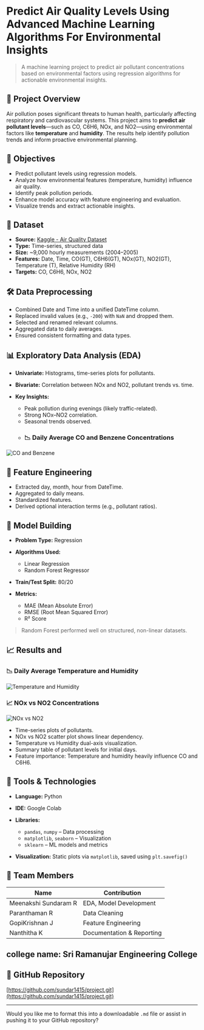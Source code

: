 # Predict Air Quality Levels Using Advanced Machine Learning Algorithms For Environmental Insights

> A machine learning project to predict air pollutant concentrations based on environmental factors using regression algorithms for actionable environmental insights.

## 📌 Project Overview

Air pollution poses significant threats to human health, particularly affecting respiratory and cardiovascular systems. This project aims to **predict air pollutant levels**—such as CO, C6H6, NOx, and NO2—using environmental factors like **temperature** and **humidity**. The results help identify pollution trends and inform proactive environmental planning.

## 🎯 Objectives

* Predict pollutant levels using regression models.
* Analyze how environmental features (temperature, humidity) influence air quality.
* Identify peak pollution periods.
* Enhance model accuracy with feature engineering and evaluation.
* Visualize trends and extract actionable insights.

## 🧩 Dataset

* **Source:** [Kaggle - Air Quality Dataset](https://www.kaggle.com/)
* **Type:** Time-series, structured data
* **Size:** \~9,000 hourly measurements (2004–2005)
* **Features:** Date, Time, CO(GT), C6H6(GT), NOx(GT), NO2(GT), Temperature (T), Relative Humidity (RH)
* **Targets:** CO, C6H6, NOx, NO2

## 🛠️ Data Preprocessing

* Combined Date and Time into a unified DateTime column.
* Replaced invalid values (e.g., `-200`) with `NaN` and dropped them.
* Selected and renamed relevant columns.
* Aggregated data to daily averages.
* Ensured consistent formatting and data types.

## 📊 Exploratory Data Analysis (EDA)

* **Univariate:** Histograms, time-series plots for pollutants.
* **Bivariate:** Correlation between NOx and NO2, pollutant trends vs. time.
* **Key Insights:**

  * Peak pollution during evenings (likely traffic-related).
  * Strong NOx–NO2 correlation.
  * Seasonal trends observed.
  * ### 📉 Daily Average CO and Benzene Concentrations

![CO and Benzene](images/img%201.jpeg)


## 🧠 Feature Engineering

* Extracted day, month, hour from DateTime.
* Aggregated to daily means.
* Standardized features.
* Derived optional interaction terms (e.g., pollutant ratios).

## 🤖 Model Building

* **Problem Type:** Regression
* **Algorithms Used:**

  * Linear Regression
  * Random Forest Regressor
* **Train/Test Split:** 80/20
* **Metrics:**

  * MAE (Mean Absolute Error)
  * RMSE (Root Mean Squared Error)
  * R² Score

> Random Forest performed well on structured, non-linear datasets.

## 📈 Results and 
### 📉 Daily Average Temperature and Humidity

![Temperature and Humidity](images/img%202.jpeg)

### 📈 NOx vs NO2 Concentrations

![NOx vs NO2](images/img%203.jpeg)


* Time-series plots of pollutants.
* NOx vs NO2 scatter plot shows linear dependency.
* Temperature vs Humidity dual-axis visualization.
* Summary table of pollutant levels for initial days.
* Feature importance: Temperature and humidity heavily influence CO and C6H6.


## 🧰 Tools & Technologies

* **Language:** Python
* **IDE:** Google Colab
* **Libraries:**

  * `pandas`, `numpy` – Data processing
  * `matplotlib`, `seaborn` – Visualization
  * `sklearn` – ML models and metrics
* **Visualization:** Static plots via `matplotlib`, saved using `plt.savefig()`

## 👥 Team Members

| Name                 | Contribution              |
| -------------------- | ------------------------- |
| Meenakshi Sundaram R | EDA, Model Development    |
| Paranthaman R        | Data Cleaning             |
| GopiKrishnan J       | Feature Engineering       |
| Nanthitha K          | Documentation & Reporting |

## college name: Sri Ramanujar Engineering College

## 🔗 GitHub Repository

[https://github.com/sundar1415/project.git](https://github.com/sundar1415/project.git)

---

Would you like me to format this into a downloadable `.md` file or assist in pushing it to your GitHub repository?
